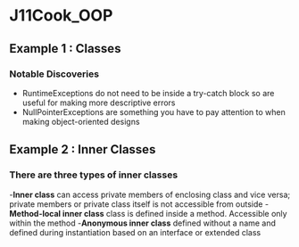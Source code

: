 # J11Cook_OOP

## Example 1 : Classes

### Notable Discoveries
- RuntimeExceptions do not need to be inside a try-catch block so are useful for making more descriptive errors
- NullPointerExceptions are something you have to pay attention to when making object-oriented designs

## Example 2 : Inner Classes

### There are three types of inner classes
-**Inner class** can access private members of enclosing class and vice versa; private members or private class itself is not accessible from outside
-**Method-local inner class** class is defined inside a method. Accessible only within the method
-**Anonymous inner class** defined without a name and defined during instantiation based on an interface or extended class
